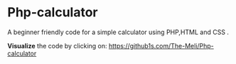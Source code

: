 # Php-calculator
A beginner friendly code for a simple calculator using PHP,HTML and CSS . 



**Visualize** the code by clicking on:     https://github1s.com/The-Meli/Php-calculator 
